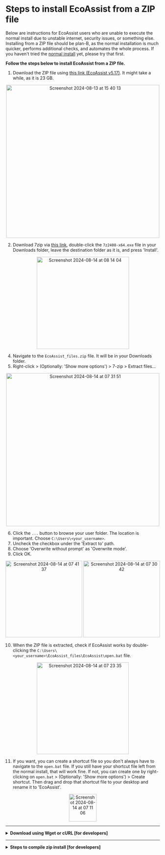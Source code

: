 
# Steps to install EcoAssist from a ZIP file

Below are instructions for EcoAssist users who are unable to execute the normal install due to unstable internet, security issues, or something else. Installing from a ZIP file should be plan-B, as the normal installation is much quicker, performs additional checks, and automates the whole process. If you haven't tried the [normal install](https://addaxdatascience.com/ecoassist-windows/) yet, please try that first. 

**Follow the steps below to install EcoAssist from a ZIP file.**
1. Download the ZIP file using [this link (EcoAssist v5.17)](https://drive.google.com/uc?export=download&id=1jWgzpwWuOqy9jw_pPxRa52bRzjhHfsoz). It might take a while, as it is 23 GB.
<div align="center"><img width="500" alt="Screenshot 2024-08-13 at 15 40 13" src="https://github.com/user-attachments/assets/57347398-cd27-4b61-b271-e6bf5fc190b5"></div>

2. Download 7zip via [this link](https://www.7-zip.org/a/7z2408-x64.exe), double-click the `7z2408-x64.exe` file in your Downloads folder, leave the destination folder as it is, and press 'Install'.
<div align="center"><img width="301" alt="Screenshot 2024-08-14 at 08 14 04" src="https://github.com/user-attachments/assets/f6ad90e6-1ce3-4b1c-a2fd-d22139408c22"></div>

4. Navigate to the `EcoAssist_files.zip` file. It will be in your Downloads folder.
5. Right-click > (Optionally: 'Show more options') > 7-zip > Extract files...
<div align="center"><img width="500" alt="Screenshot 2024-08-14 at 07 31 51" src="https://github.com/user-attachments/assets/921a6f79-bf9a-4a7c-8137-df339eb9694e"></div>


6. Click the `...` button to browse your user folder. The location is important. Choose `C:\Users\<your_username>`.
7. Uncheck the checkbox under the 'Extract to' path.
8. Choose 'Overwrite without prompt' as 'Overwrite mode'. 
9. Click OK.
<div align="center">
  <img height="250" alt="Screenshot 2024-08-14 at 07 41 37" src="https://github.com/user-attachments/assets/e040a7b2-8da8-4b33-b347-1e27187ee3a2">
  <img height="250" alt="Screenshot 2024-08-14 at 07 30 42" src="https://github.com/user-attachments/assets/42b7ba8b-7ba6-4b45-bc02-e035432b9d2c">
</div>


10. When the ZIP file is extracted, check if EcoAssist works by double-clicking the `C:\Users\<your_username>\EcoAssist_files\EcoAssist\open.bat` file.
<div align="center"><img width="300" alt="Screenshot 2024-08-14 at 07 23 35" src="https://github.com/user-attachments/assets/410577b9-a722-4c1c-9217-3bd0d773aa6f"></div>


11. If you want, you can create a shortcut file so you don't always have to navigate to the `open.bat` file. If you still have your shortcut file left from the normal install, that will work fine. If not, you can create one by right-clicking on `open.bat` > (Optionally: 'Show more options') > Create shortcut. Then drag and drop that shortcut file to your desktop and rename it to 'EcoAssist'.
<div align="center"><img width="90" alt="Screenshot 2024-08-14 at 07 11 06" src="https://github.com/user-attachments/assets/d590cf69-a7fd-4b63-8d66-3278fa9443a4"></div>

_______________________________________________________________________
<details>
<summary><b>Download using Wget or cURL [for developers]</b></summary>
  
<br>

I just want to say thanks for the support, I managed to download and use Ecoassist. But for future reference, the trick with loading cookies did not work. I ended up having to go to the google api page, creating a token and then downloading the file from the api using curl to add a custom header. Fortunately, curl had the same "continue" option for download  so it still helped with my unreliable internet. 
  
<br>

The command line was something like that

<br>

```
curl -H "Authorization: Bearer <TOKEN>" https://www.googleapis.com/drive/v3/files/1i0v4MgfFhp5RbK6pBseyaYawP1B6hglr?alt=media -o Ecoassist.zip
```
</details>






_______________________________________________________________________
<details>
<summary><b>Steps to compile zip install [for developers]</b></summary>
<br>
<i>If you're an EcoAssist user, you don't have to follow these steps. This is information is for developers.</i>
<br></br>
Follow the steps below to create this all-encompassing EcoAssist zip file.

1. [Install the latest EcoAssist version](https://addaxdatascience.com/ecoassist-windows/) on a Windows machine.
2. Make sure you have copied all models to `C:\Users\smart\EcoAssist_files\models\cls` so that they will be included in the ZIP.
3. Copy the entire contents of the following folders to `C:\Users\smart\EcoAssist_files`.
   * `C:\Users\smart\miniforge3` (double check for redundant environments)
   * `C:\Program Files\Git`
4. Remove the following files
   * `C:\Users\smart\EcoAssist_files\EcoAssist\logfiles\path_to_conda_installation.txt`
   * `C:\Users\smart\EcoAssist_files\EcoAssist\logfiles\path_to_git_installation.txt`
5. Compress the folder (it takes about an hour)
```
7z a -tzip "C:\Users\smart\Desktop\EcoAssist_files.zip" "C:\Users\smart\EcoAssist_files"
```
5. Upload the zipped file to Google Drive (it takes about an hour)
```
rclone copy -P "C:\Users\smart\Desktop\EcoAssist_files.zip" "gdrive:/EcoAssist-zip-files/Windows/<VERSION-NUMBER>"
```
6. Change the Google Drive share link to a direct download link using [this website](https://sites.google.com/site/gdocs2direct/).
7. Update the instructions above with the new version and link.
</details>
